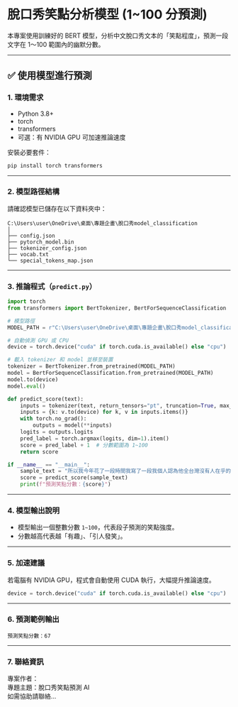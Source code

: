 

# 脫口秀笑點分析模型 (1~100 分預測)

本專案使用訓練好的 BERT 模型，分析中文脫口秀文本的「笑點程度」，預測一段文字在 1～100 範圍內的幽默分數。

---

## ✅ 使用模型進行預測

### 1. 環境需求

- Python 3.8+
- torch
- transformers
- 可選：有 NVIDIA GPU 可加速推論速度

安裝必要套件：

```bash
pip install torch transformers
```

---

### 2. 模型路徑結構

請確認模型已儲存在以下資料夾中：

```
C:\Users\user\OneDrive\桌面\專題企畫\脫口秀model_classification
│
├── config.json
├── pytorch_model.bin
├── tokenizer_config.json
├── vocab.txt
└── special_tokens_map.json
```

---

### 3. 推論程式（`predict.py`）

```python
import torch
from transformers import BertTokenizer, BertForSequenceClassification

# 模型路徑
MODEL_PATH = r"C:\Users\user\OneDrive\桌面\專題企畫\脫口秀model_classification"

# 自動偵測 GPU 或 CPU
device = torch.device("cuda" if torch.cuda.is_available() else "cpu")

# 載入 tokenizer 和 model 並移至裝置
tokenizer = BertTokenizer.from_pretrained(MODEL_PATH)
model = BertForSequenceClassification.from_pretrained(MODEL_PATH)
model.to(device)
model.eval()

def predict_score(text):
    inputs = tokenizer(text, return_tensors="pt", truncation=True, max_length=512, padding=True)
    inputs = {k: v.to(device) for k, v in inputs.items()}
    with torch.no_grad():
        outputs = model(**inputs)
    logits = outputs.logits
    pred_label = torch.argmax(logits, dim=1).item()
    score = pred_label + 1  # 分數範圍為 1~100
    return score

if __name__ == "__main__":
    sample_text = "所以我今年花了一段時間我寫了一段我個人認為他全台灣沒有人在乎的一個主題..."
    score = predict_score(sample_text)
    print(f"預測笑點分數：{score}")
```

---

### 4. 模型輸出說明

- 模型輸出一個整數分數 `1~100`，代表段子預測的笑點強度。
- 分數越高代表越「有趣」、「引人發笑」。

---

### 5. 加速建議

若電腦有 NVIDIA GPU，程式會自動使用 CUDA 執行，大幅提升推論速度。

```python
device = torch.device("cuda" if torch.cuda.is_available() else "cpu")
```

---

### 6. 預測範例輸出

```
預測笑點分數：67
```

---

### 7. 聯絡資訊

專案作者：  
專題主題：脫口秀笑點預測 AI  
如需協助請聯絡...
